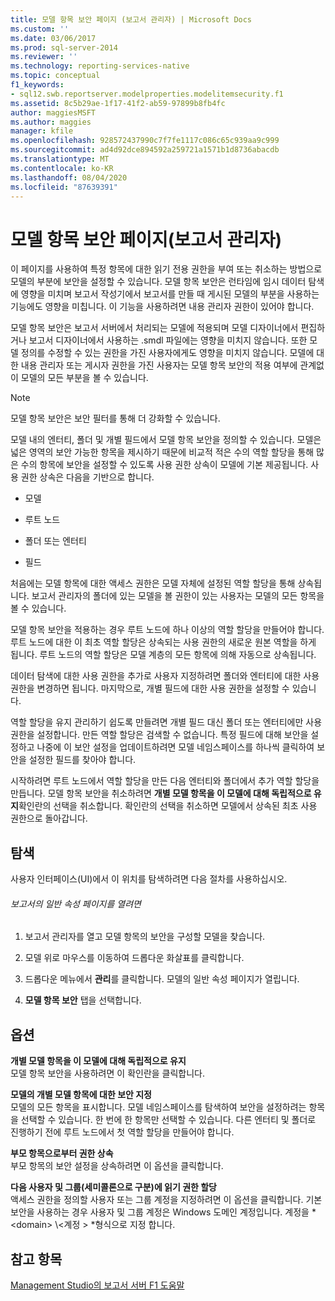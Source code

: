 ```yaml
---
title: 모델 항목 보안 페이지 (보고서 관리자) | Microsoft Docs
ms.custom: ''
ms.date: 03/06/2017
ms.prod: sql-server-2014
ms.reviewer: ''
ms.technology: reporting-services-native
ms.topic: conceptual
f1_keywords:
- sql12.swb.reportserver.modelproperties.modelitemsecurity.f1
ms.assetid: 8c5b29ae-1f17-41f2-ab59-97899b8fb4fc
author: maggiesMSFT
ms.author: maggies
manager: kfile
ms.openlocfilehash: 928572437990c7f7fe1117c086c65c939aa9c999
ms.sourcegitcommit: ad4d92dce894592a259721a1571b1d8736abacdb
ms.translationtype: MT
ms.contentlocale: ko-KR
ms.lasthandoff: 08/04/2020
ms.locfileid: "87639391"
---
```

# <a name="model-item-security-page-report-manager"></a>모델 항목 보안 페이지(보고서 관리자)
  이 페이지를 사용하여 특정 항목에 대한 읽기 전용 권한을 부여 또는 취소하는 방법으로 모델의 부분에 보안을 설정할 수 있습니다. 모델 항목 보안은 런타임에 임시 데이터 탐색에 영향을 미치며 보고서 작성기에서 보고서를 만들 때 게시된 모델의 부분을 사용하는 기능에도 영향을 미칩니다. 이 기능을 사용하려면 내용 관리자 권한이 있어야 합니다.  
  
 모델 항목 보안은 보고서 서버에서 처리되는 모델에 적용되며 모델 디자이너에서 편집하거나 보고서 디자이너에서 사용하는 .smdl 파일에는 영향을 미치지 않습니다. 또한 모델 정의를 수정할 수 있는 권한을 가진 사용자에게도 영향을 미치지 않습니다. 모델에 대한 내용 관리자 또는 게시자 권한을 가진 사용자는 모델 항목 보안의 적용 여부에 관계없이 모델의 모든 부분을 볼 수 있습니다.  
  
> [!NOTE]  
>  모델 항목 보안은 보안 필터를 통해 더 강화할 수 있습니다.  
  
 모델 내의 엔터티, 폴더 및 개별 필드에서 모델 항목 보안을 정의할 수 있습니다. 모델은 넓은 영역의 보안 가능한 항목을 제시하기 때문에 비교적 적은 수의 역할 할당을 통해 많은 수의 항목에 보안을 설정할 수 있도록 사용 권한 상속이 모델에 기본 제공됩니다. 사용 권한 상속은 다음을 기반으로 합니다.  
  
-   모델  
  
-   루트 노드  
  
-   폴더 또는 엔터티  
  
-   필드  
  
 처음에는 모델 항목에 대한 액세스 권한은 모델 자체에 설정된 역할 할당을 통해 상속됩니다. 보고서 관리자의 폴더에 있는 모델을 볼 권한이 있는 사용자는 모델의 모든 항목을 볼 수 있습니다.  
  
 모델 항목 보안을 적용하는 경우 루트 노드에 하나 이상의 역할 할당을 만들어야 합니다. 루트 노드에 대한 이 최초 역할 할당은 상속되는 사용 권한의 새로운 원본 역할을 하게 됩니다. 루트 노드의 역할 할당은 모델 계층의 모든 항목에 의해 자동으로 상속됩니다.  
  
 데이터 탐색에 대한 사용 권한을 추가로 사용자 지정하려면 폴더와 엔터티에 대한 사용 권한을 변경하면 됩니다. 마지막으로, 개별 필드에 대한 사용 권한을 설정할 수 있습니다.  
  
 역할 할당을 유지 관리하기 쉽도록 만들려면 개별 필드 대신 폴더 또는 엔터티에만 사용 권한을 설정합니다. 만든 역할 할당은 검색할 수 없습니다. 특정 필드에 대해 보안을 설정하고 나중에 이 보안 설정을 업데이트하려면 모델 네임스페이스를 하나씩 클릭하여 보안을 설정한 필드를 찾아야 합니다.  
  
 시작하려면 루트 노드에서 역할 할당을 만든 다음 엔터티와 폴더에서 추가 역할 할당을 만듭니다. 모델 항목 보안을 취소하려면 **개별 모델 항목을 이 모델에 대해 독립적으로 유지**확인란의 선택을 취소합니다. 확인란의 선택을 취소하면 모델에서 상속된 최초 사용 권한으로 돌아갑니다.  
  
## <a name="navigation"></a>탐색  
 사용자 인터페이스(UI)에서 이 위치를 탐색하려면 다음 절차를 사용하십시오.  
  
###### <a name="to-open-the-general-properties-page-for-a-report"></a>보고서의 일반 속성 페이지를 열려면  
  
1.  보고서 관리자를 열고 모델 항목의 보안을 구성할 모델을 찾습니다.  
  
2.  모델 위로 마우스를 이동하여 드롭다운 화살표를 클릭합니다.  
  
3.  드롭다운 메뉴에서 **관리**를 클릭합니다. 모델의 일반 속성 페이지가 열립니다.  
  
4.  **모델 항목 보안** 탭을 선택합니다.  
  
## <a name="options"></a>옵션  
 **개별 모델 항목을 이 모델에 대해 독립적으로 유지**  
 모델 항목 보안을 사용하려면 이 확인란을 클릭합니다.  
  
 **모델의 개별 모델 항목에 대한 보안 지정**  
 모델의 모든 항목을 표시합니다. 모델 네임스페이스를 탐색하여 보안을 설정하려는 항목을 선택할 수 있습니다. 한 번에 한 항목만 선택할 수 있습니다. 다른 엔터티 및 폴더로 진행하기 전에 루트 노드에서 첫 역할 할당을 만들어야 합니다.  
  
 **부모 항목으로부터 권한 상속**  
 부모 항목의 보안 설정을 상속하려면 이 옵션을 클릭합니다.  
  
 **다음 사용자 및 그룹(세미콜론으로 구분)에 읽기 권한 할당**  
 액세스 권한을 정의할 사용자 또는 그룹 계정을 지정하려면 이 옵션을 클릭합니다. 기본 보안을 사용하는 경우 사용자 및 그룹 계정은 Windows 도메인 계정입니다. 계정을 * \<domain> \\<계정 \> *형식으로 지정 합니다.  
  
## <a name="see-also"></a>참고 항목  
 [Management Studio의 보고서 서버 F1 도움말](tools/report-server-in-management-studio-f1-help.md)  
  
  
